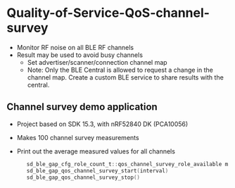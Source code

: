 # Quality-of-Service-QoS-channel-survey
* Monitor RF noise on all BLE RF channels
* Result may be used to avoid busy channels
  * Set advertiser/scanner/connection channel map
  * Note: Only the BLE Central is allowed to request a change in the channel map. Create a custom BLE service to share results with the central. 
  
  
## Channel survey demo application ##

* Project based on SDK 15.3, with nRF52840 DK (PCA10056)
* Makes 100 channel survey measurements
* Print out the average measured values for all channels



  ```C
     sd_ble_gap_cfg_role_count_t::qos_channel_survey_role_available must be set
     sd_ble_gap_qos_channel_survey_start(interval)
     sd_ble_gap_qos_channel_survey_stop()

